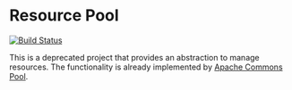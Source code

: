 Resource Pool
===

[![Build Status](https://travis-ci.org/tuliren/resource_pool.svg?branch=master)](https://travis-ci.org/tuliren/resource_pool)

This is a deprecated project that provides an abstraction to manage resources. The functionality is already implemented by [Apache Commons Pool](http://commons.apache.org/proper/commons-pool/).
